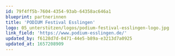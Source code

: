 ```yaml
---
id: 79f4ff5b-7604-4354-93ab-64358ac646a1
blueprint: partnerinnen
title: 'PODIUM Festival Esslingen'
logo: 05_unterstützen/logos/podium-festival-esslingen-logo.jpg
link_field: 'https://www.podium-esslingen.de/'
updated_by: f6128d7d-0471-44e5-b89a-e3213d7a0925
updated_at: 1657208909
---
```

